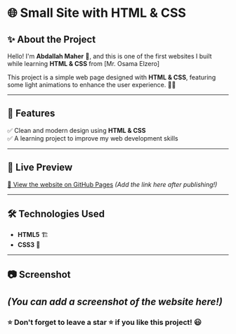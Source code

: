 # 🌐 Small Site with HTML & CSS

## ✨ About the Project  
Hello! I'm **Abdallah Maher** 👋, and this is one of the first websites I built while learning **HTML & CSS** from [Mr. Osama Elzero]

This project is a simple web page designed with **HTML & CSS**, featuring some light animations to enhance the user experience. 🎨✨  

---

## 📌 Features  
✅ Clean and modern design using **HTML & CSS**  
✅ A learning project to improve my web development skills  

---

## 🚀 Live Preview  
[🔗 View the website on GitHub Pages](#) *(Add the link here after publishing!)*  

---

## 🛠️ Technologies Used  
- **HTML5** 🏗️  
- **CSS3** 🎨  

---

## 📷 Screenshot  
*(You can add a screenshot of the website here!)*  
---

### ⭐ Don't forget to leave a star ⭐ if you like this project! 😃  
